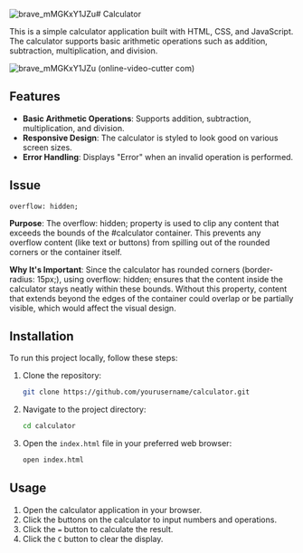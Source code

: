 ![brave_mMGKxY1JZu](https://github.com/user-attachments/assets/8510010d-1819-4fc9-bb47-827b28dbb9de)# Calculator

This is a simple calculator application built with HTML, CSS, and JavaScript. The calculator supports basic arithmetic operations such as addition, subtraction, multiplication, and division.

![brave_mMGKxY1JZu (online-video-cutter com)](https://github.com/user-attachments/assets/8f5f4c2a-4ecf-49fc-ac42-3fdfd0eabfd1)

## Features

- **Basic Arithmetic Operations**: Supports addition, subtraction, multiplication, and division.
- **Responsive Design**: The calculator is styled to look good on various screen sizes.
- **Error Handling**: Displays "Error" when an invalid operation is performed.

## Issue

`overflow: hidden;`

**Purpose**: The overflow: hidden; property is used to clip any content that exceeds the bounds of the #calculator container. This prevents any overflow content (like text or buttons) from spilling out of the rounded corners or the container itself.

**Why It's Important**: Since the calculator has rounded corners (border-radius: 15px;), using overflow: hidden; ensures that the content inside the calculator stays neatly within these bounds. Without this property, content that extends beyond the edges of the container could overlap or be partially visible, which would affect the visual design.

## Installation

To run this project locally, follow these steps:

1. Clone the repository:
   ```bash
   git clone https://github.com/yourusername/calculator.git
   ```
2. Navigate to the project directory:
   ```bash
   cd calculator
   ```
3. Open the `index.html` file in your preferred web browser:
   ```bash
   open index.html
   ```

## Usage

1. Open the calculator application in your browser.
2. Click the buttons on the calculator to input numbers and operations.
3. Click the `=` button to calculate the result.
4. Click the `C` button to clear the display.
